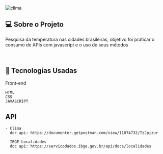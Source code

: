 ![clima](https://user-images.githubusercontent.com/46323667/166815044-7159f0da-dbc6-44c2-bfb1-4767e1d10f5e.png)


## 💻  Sobre o Projeto
Pesquisa da temperatura nas cidades brasileiras, objetivo foi praticar o consumo de APIs com javascript e o uso de seus métodos

<br>


## :rocket: Tecnologias Usadas
Front-end 
```
HTML
CSS
JAVASCRIPT

```
## API 

```
- Clima
  doc api: https://documenter.getpostman.com/view/11074732/TzJpizur
  
- IBGE Localidades
  doc api: https://servicodados.ibge.gov.br/api/docs/localidades


```
